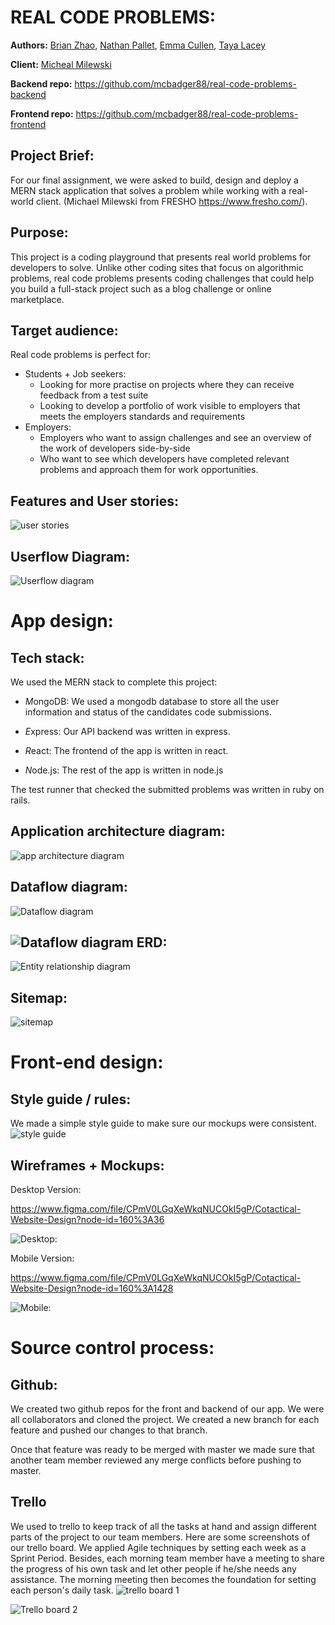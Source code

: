 # REAL CODE PROBLEMS:

**Authors:**
[Brian Zhao](https://github.com/jian10au),
[Nathan Pallet](https://github.com/Farts-Jousta),
[Emma Cullen](https://github.com/mcbadger88),
[Taya Lacey](https://github.com/tayaaaa)

**Client:**
[Micheal Milewski](https://github.com/saramic)
 
**Backend repo:** https://github.com/mcbadger88/real-code-problems-backend

**Frontend repo:** https://github.com/mcbadger88/real-code-problems-frontend


**Project Brief:**
-
For our final assignment, we were asked to build, design and deploy a MERN stack application that solves a problem while working with a real-world client. (Michael Milewski from FRESHO https://www.fresho.com/). 

**Purpose:**
-
This project is a coding playground that presents real world problems for developers to solve. Unlike other coding sites that focus on algorithmic problems, real code problems presents coding challenges that could help you build a full-stack project such as a blog challenge or online marketplace.

**Target audience:**
-
Real code problems is perfect for:

- Students + Job seekers:
    - Looking for more practise on projects where they can receive feedback from a test suite
    - Looking to develop a portfolio of work visible to employers that meets the employers standards and requirements
- Employers:
    - Employers who want to assign challenges and see an overview of the work of developers side-by-side
    - Who want to see which developers have completed relevant problems and approach them for work opportunities.

**Features and User stories:**
-
![user stories](/resources/readme/user-stories.png "User stories")

**Userflow Diagram:**
-
![Userflow diagram](/resources/readme/userflow-diagram.png "Userflow diagram")

# App design:

**Tech stack:**
-
We used the MERN stack to complete this project:

- *M*ongoDB: We used a mongodb database to store all the user information and status of the candidates code submissions.

- *E*xpress: Our API backend was written in express. 
- *R*eact: The frontend of the app is written in react.
- *N*ode.js: The rest of the app is written in node.js

The test runner that checked the submitted problems was written in ruby on rails.

**Application architecture diagram:**
-
![app architecture diagram](/resources/readme/app-architecture.png "app architecture diagram")

**Dataflow diagram:**
-
![Dataflow diagram](/resources/readme/dataflow-diagram-candidate.png "Dataflow diagram")

![Dataflow diagram](/resources/readme/dataflow-diagram-admin.png "Dataflow diagram")
**ERD:**
-
![Entity relationship diagram](/resources/readme/erd-diagram.png "Mockup: Candidate dashboard")

**Sitemap:**
-
![sitemap](/resources/readme/sitemap.png "sitemap")

# Front-end design:

**Style guide / rules:**
-
We made a simple style guide to make sure our mockups were consistent.
![style guide](/resources/readme/style-guide.png "style guide")

**Wireframes + Mockups:**
-

Desktop Version: 

https://www.figma.com/file/CPmV0LGqXeWkqNUCOkI5gP/Cotactical-Website-Design?node-id=160%3A36

![Desktop:](/resources/readme/pc-wireframe-mockup.png "wireframe")

Mobile Version:

https://www.figma.com/file/CPmV0LGqXeWkqNUCOkI5gP/Cotactical-Website-Design?node-id=160%3A1428

![Mobile:](/resources/readme/mobile-wireframe-mockup.png "wireframe")



<!-- Candidate dashboard:
![Wireframe: Candidate dashboard](/resources/readme/wf-can-dash.png "wireframe: Candidate dashboard")
![Mockup: Candidate dashboard](/resources/readme/mu-can-dash.png "Mockup: Candidate dashboard")


Browse all challenges:
![Wireframe: Browse all challenges](/resources/readme/wf-browse-challs.png "wireframe: browse all challenges")
![Mockup: Browse all challenges](/resources/readme/mu-browse-challs.png "Mockup: browse all challenges")

Show individual challenge:
![Wireframe: show individual challenge](/resources/readme/wf-show-chall.png "wireframe: show individual challenge")
![Mockup: show individual challenge](/resources/readme/mu-show-chall.png "Mockup: show individual challenge")

Landing page:
![Mobile: Landing page](/resources/readme/mu-landing-mobile.png "Mobile: Landing page")
![Desktop: Landing page](/resources/readme/mu-landing-desktop.png "Desktop: Landing page")

Candidate Profile:
![Desktop mockup: show individual challenge](/resources/readme/mu-can-profile.png "Desktop mockup: candidate profile")
![Mobile mockup: show individual challenge](/resources/readme/mu-profile-mobile.png "Mobile mockup: candidate profile") -->

# Source control process:

**Github:**
-
We created two github repos for the front and backend of our app. We were all collaborators and cloned the project. We created a new branch for each feature and pushed our changes to that branch. 

Once that feature was ready to be merged with master we made sure that another team member reviewed any merge conflicts before pushing to master.

**Trello**
-
We used to trello to keep track of all the tasks at hand and assign different parts of the project to our team members. Here are some screenshots of our trello board. We applied Agile techniques by setting each week as a Sprint Period. Besides, each morning team member have a meeting to share the progress of his own task and let other people if he/she needs any assistance. The morning meeting then becomes the foundation for setting each person's daily task.
![trello board 1](/resources/readme/trello-1.png "Trello board 1")

![Trello board 2](/resources/readme/trello-2.png "Trello board 2")



